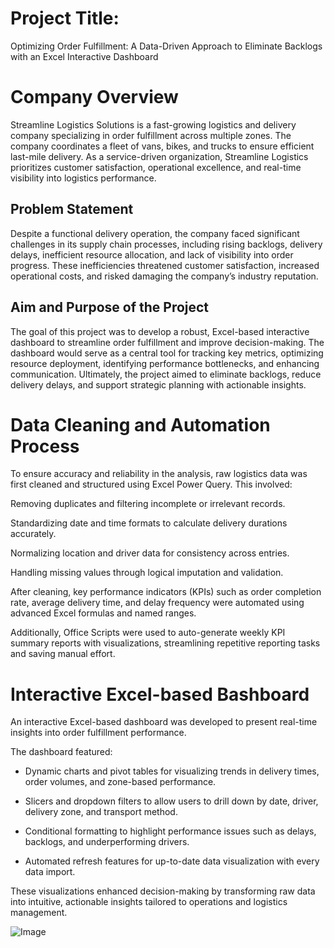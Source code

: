 # Project Title:
Optimizing Order Fulfillment: A Data-Driven Approach to Eliminate Backlogs with an Excel Interactive Dashboard

# Company Overview
Streamline Logistics Solutions is a fast-growing logistics and delivery company specializing in order fulfillment across multiple zones. The company coordinates a fleet of vans, bikes, and trucks to ensure efficient last-mile delivery. As a service-driven organization, Streamline Logistics prioritizes customer satisfaction, operational excellence, and real-time visibility into logistics performance.

## Problem Statement
Despite a functional delivery operation, the company faced significant challenges in its supply chain processes, including rising backlogs, delivery delays, inefficient resource allocation, and lack of visibility into order progress. These inefficiencies threatened customer satisfaction, increased operational costs, and risked damaging the company’s industry reputation.

## Aim and Purpose of the Project
The goal of this project was to develop a robust, Excel-based interactive dashboard to streamline order fulfillment and improve decision-making. The dashboard would serve as a central tool for tracking key metrics, optimizing resource deployment, identifying performance bottlenecks, and enhancing communication. Ultimately, the project aimed to eliminate backlogs, reduce delivery delays, and support strategic planning with actionable insights.

# Data Cleaning and Automation Process
To ensure accuracy and reliability in the analysis, raw logistics data was first cleaned and structured using Excel Power Query. This involved:

Removing duplicates and filtering incomplete or irrelevant records.

Standardizing date and time formats to calculate delivery durations accurately.

Normalizing location and driver data for consistency across entries.

Handling missing values through logical imputation and validation.

After cleaning, key performance indicators (KPIs) such as order completion rate, average delivery time, and delay frequency were automated using advanced Excel formulas and named ranges.

Additionally, Office Scripts were used to auto-generate weekly KPI summary reports with visualizations, streamlining repetitive reporting tasks and saving manual effort.

# Interactive Excel-based Bashboard
An interactive Excel-based dashboard was developed to present real-time insights into order fulfillment performance. 

The dashboard featured:

- Dynamic charts and pivot tables for visualizing trends in delivery times, order volumes, and zone-based performance.

- Slicers and dropdown filters to allow users to drill down by date, driver, delivery zone, and transport method.

- Conditional formatting to highlight performance issues such as delays, backlogs, and underperforming drivers.

- Automated refresh features for up-to-date data visualization with every data import.

These visualizations enhanced decision-making by transforming raw data into intuitive, actionable insights tailored to operations and logistics management.

![Image](https://github.com/user-attachments/assets/9697f249-cc13-416f-beb6-34b54429e3ba)
